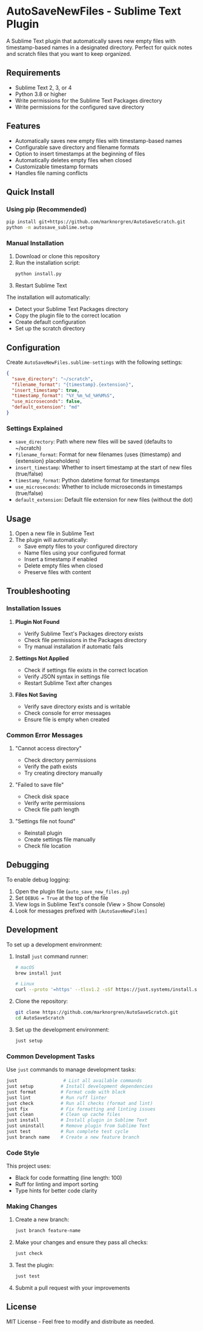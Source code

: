 # AutoSaveNewFiles - Sublime Text Plugin

A Sublime Text plugin that automatically saves new empty files with timestamp-based names in a designated directory. Perfect for quick notes and scratch files that you want to keep organized.

## Requirements

- Sublime Text 2, 3, or 4
- Python 3.8 or higher
- Write permissions for the Sublime Text Packages directory
- Write permissions for the configured save directory

## Features

- Automatically saves new empty files with timestamp-based names
- Configurable save directory and filename formats
- Option to insert timestamps at the beginning of files
- Automatically deletes empty files when closed
- Customizable timestamp formats
- Handles file naming conflicts

## Quick Install

### Using pip (Recommended)

```bash
pip install git+https://github.com/marknorgren/AutoSaveScratch.git
python -m autosave_sublime.setup
```

### Manual Installation

1. Download or clone this repository
2. Run the installation script:
   ```bash
   python install.py
   ```
3. Restart Sublime Text

The installation will automatically:

- Detect your Sublime Text Packages directory
- Copy the plugin file to the correct location
- Create default configuration
- Set up the scratch directory

## Configuration

Create `AutoSaveNewFiles.sublime-settings` with the following settings:

```json
{
  "save_directory": "~/scratch",
  "filename_format": "{timestamp}.{extension}",
  "insert_timestamp": true,
  "timestamp_format": "%Y_%m_%d_%H%M%S",
  "use_microseconds": false,
  "default_extension": "md"
}
```

### Settings Explained

- `save_directory`: Path where new files will be saved (defaults to ~/scratch)
- `filename_format`: Format for new filenames (uses {timestamp} and {extension} placeholders)
- `insert_timestamp`: Whether to insert timestamp at the start of new files (true/false)
- `timestamp_format`: Python datetime format for timestamps
- `use_microseconds`: Whether to include microseconds in timestamps (true/false)
- `default_extension`: Default file extension for new files (without the dot)

## Usage

1. Open a new file in Sublime Text
2. The plugin will automatically:
   - Save empty files to your configured directory
   - Name files using your configured format
   - Insert a timestamp if enabled
   - Delete empty files when closed
   - Preserve files with content

## Troubleshooting

### Installation Issues

1. **Plugin Not Found**

   - Verify Sublime Text's Packages directory exists
   - Check file permissions in the Packages directory
   - Try manual installation if automatic fails

2. **Settings Not Applied**

   - Check if settings file exists in the correct location
   - Verify JSON syntax in settings file
   - Restart Sublime Text after changes

3. **Files Not Saving**
   - Verify save directory exists and is writable
   - Check console for error messages
   - Ensure file is empty when created

### Common Error Messages

1. "Cannot access directory"

   - Check directory permissions
   - Verify the path exists
   - Try creating directory manually

2. "Failed to save file"

   - Check disk space
   - Verify write permissions
   - Check file path length

3. "Settings file not found"
   - Reinstall plugin
   - Create settings file manually
   - Check file location

## Debugging

To enable debug logging:

1. Open the plugin file (`auto_save_new_files.py`)
2. Set `DEBUG = True` at the top of the file
3. View logs in Sublime Text's console (View > Show Console)
4. Look for messages prefixed with `[AutoSaveNewFiles]`

## Development

To set up a development environment:

1. Install `just` command runner:

   ```bash
   # macOS
   brew install just

   # Linux
   curl --proto '=https' --tlsv1.2 -sSf https://just.systems/install.sh | bash
   ```

2. Clone the repository:

   ```bash
   git clone https://github.com/marknorgren/AutoSaveScratch.git
   cd AutoSaveScratch
   ```

3. Set up the development environment:
   ```bash
   just setup
   ```

### Common Development Tasks

Use `just` commands to manage development tasks:

```bash
just                 # List all available commands
just setup          # Install development dependencies
just format         # Format code with black
just lint           # Run ruff linter
just check          # Run all checks (format and lint)
just fix            # Fix formatting and linting issues
just clean          # Clean up cache files
just install        # Install plugin in Sublime Text
just uninstall      # Remove plugin from Sublime Text
just test           # Run complete test cycle
just branch name    # Create a new feature branch
```

### Code Style

This project uses:

- Black for code formatting (line length: 100)
- Ruff for linting and import sorting
- Type hints for better code clarity

### Making Changes

1. Create a new branch:

   ```bash
   just branch feature-name
   ```

2. Make your changes and ensure they pass all checks:

   ```bash
   just check
   ```

3. Test the plugin:

   ```bash
   just test
   ```

4. Submit a pull request with your improvements

## License

MIT License - Feel free to modify and distribute as needed.

